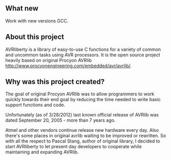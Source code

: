## What new

Work with new versions GCC.

## About this project

AVRliberty is a library of easy-to-use C functions for a variety of common and
uncommon tasks using AVR processors. It is the open source project heavily based
on original Procyon AVRlib
http://www.procyonengineering.com/embedded/avr/avrlib/.

## Why was this project created?

The goal of original Procyon AVRlib was to allow programmers to work quickly
towards their end goal by reducing the time needed to write basic support
functions and code.

Unfortunately (as of 3/28/2012) last known official release of AVRlib was dated
September 20, 2005 - more than 7 years ago.

Atmel and other vendors continue release new hardware every day. Also there's
some places in original avrlib waiting to be improved or rewritten. So with all
the respect to Pascal Stang, author of original library, I decided to start
AVRliberty to let present day developers to cooperate while maintaining and
expanding AVRlib.
